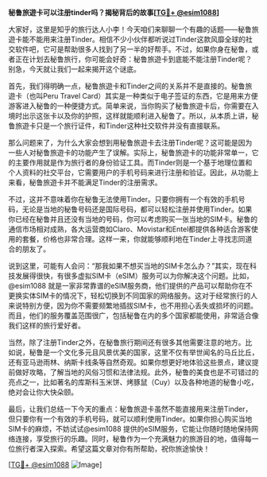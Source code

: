 **秘鲁旅遊卡可以注册tinder吗？揭秘背后的故事[[TG💪+ @esim1088](https://t.me/s/esim1088)]**

大家好，这里是知乎的旅行达人小李！今天咱们来聊聊一个有趣的话题——秘鲁旅遊卡能不能用来注册Tinder。相信不少小伙伴都听说过Tinder这款风靡全球的社交软件吧，它可是帮助很多人找到了另一半的好帮手。不过，如果你身在秘鲁，或者正在计划去秘鲁旅行，你可能会好奇：秘鲁旅遊卡到底能不能注册Tinder呢？别急，今天就让我们一起来揭开这个谜底。

首先，我们得明确一点，秘鲁旅遊卡和Tinder之间的关系并不是直接的。秘鲁旅遊卡（也叫Peru Travel Card）其实是一种类似于电子签证的东西，它是用来方便游客进入秘鲁的一种便捷方式。简单来说，当你购买了秘鲁旅遊卡后，你需要在入境时出示这张卡以及你的护照，这样就能顺利进入秘鲁了。所以，从本质上讲，秘鲁旅遊卡只是一个旅行证件，和Tinder这种社交软件并没有直接联系。

那么问题来了，为什么大家会想到用秘鲁旅遊卡去注册Tinder呢？这可能是因为一些人对秘鲁旅遊卡的功能产生了误解。实际上，秘鲁旅遊卡的功能非常单一，它的主要作用就是作为旅行者的身份验证工具。而Tinder则是一个基于地理位置和个人资料的社交平台，它需要用户的手机号码来进行注册和验证。因此，从功能上来看，秘鲁旅遊卡并不能满足Tinder的注册需求。

不过，这并不意味着你在秘鲁无法使用Tinder。只要你拥有一个有效的手机号码，无论是当地的秘鲁号码还是国际号码，都可以轻松注册并使用Tinder。如果你已经在秘鲁并且还没有当地的号码，你可以考虑购买一张当地的SIM卡。秘鲁的通信市场相对成熟，各大运营商如Claro、Movistar和Entel都提供各种适合游客使用的套餐，价格也非常合理。这样一来，你就能够顺利地在Tinder上寻找志同道合的朋友了。

说到这里，可能有人会问：“那我如果不想买当地的SIM卡怎么办？”其实，现在科技发展得很快，有很多虚拟SIM卡（eSIM）服务可以为你解决这个问题。比如，@esim1088 就是一家非常靠谱的eSIM服务商，他们提供的产品可以帮助你在不更换实体SIM卡的情况下，轻松切换到不同国家的网络服务。这对于经常旅行的人来说特别方便，因为你不需要频繁地插拔SIM卡，也不用担心丢失或损坏的问题。而且，他们的服务覆盖范围很广，包括秘鲁在内的多个国家都能使用，非常适合像我们这样的旅行爱好者。

当然，除了注册Tinder之外，在秘鲁旅行期间还有很多其他需要注意的地方。比如说，秘鲁是一个文化多元且风景优美的国家，这里不仅有举世闻名的马丘比丘，还有亚马逊雨林、纳斯卡线条等自然奇观。如果你想更好地体验这些景点，建议提前做好攻略，了解当地的风俗习惯和法律法规。此外，秘鲁的美食也是不可错过的亮点之一，比如著名的库斯科玉米饼、烤豚鼠（Cuy）以及各种地道的秘鲁小吃，绝对会让你大快朵颐。

最后，让我们总结一下今天的重点：秘鲁旅遊卡虽然不能直接用来注册Tinder，但只要你有一个有效的手机号码，就可以顺利使用Tinder。如果你担心购买当地SIM卡的麻烦，不妨试试@esim1088 提供的eSIM服务，它能让你随时随地保持网络连接，享受旅行的乐趣。同时，秘鲁作为一个充满魅力的旅游目的地，值得每一位旅行者深入探索。希望这篇文章对你有所帮助，祝你旅途愉快！

[[TG💪+ @esim1088](https://t.me/s/esim1088) ![Image](https://i.postimg.cc/4NQfJmqS/Snipaste-2025-05-13-00-14-12.png)]